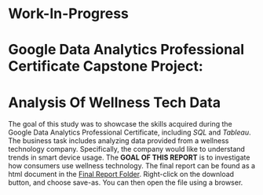 # Work-In-Progress
# Google Data Analytics Professional Certificate Capstone Project:

# Analysis Of Wellness Tech Data

The goal of this study was to showcase the skills acquired during the
Google Data Analytics Professional Certificate, including *SQL* and *Tableau*.  
The business task includes analyzing data provided from a wellness technology company.
Specifically, the company would like to understand trends in smart device usage.
The **GOAL OF THIS REPORT** is to investigate how consumers use wellness technology.
The final report can be found as a html document in the [Final Report Folder](https://github.com/hannankhan888/Data_Science_Portfolio/blob/main/Wellness_Tech_Company_Analysis_Case_Study/Final_Report). Right-click on the download button, and choose save-as. You can then open the file using a browser.
